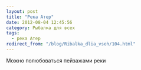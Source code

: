 ```yaml
---
layout: post
title: "Река Атер"
date: 2012-08-04 12:45:56
category: Рыбалка для всех
tags:
  - река Атер
redirect_from: "/blog/Ribalka_dlia_vseh/104.html"
---
```

Можно полюбоваться пейзажами реки
